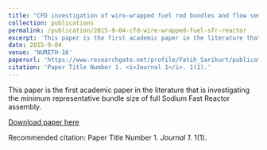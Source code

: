 ```yaml
---
title: "CFD investigation of wire-wrapped fuel rod bundles and flow sensitivity to bundles size"
collection: publications
permalink: /publication/2015-9-04-cfd-wire-wrapped-fuel-sfr-reactor
excerpt: 'This paper is the first academic paper in the literature that is investigating the minimum representative bundle size of full Sodium Fast Reactor assembly.'
date: 2015-9-04
venue: 'NURETH-16'
paperurl: 'https://www.researchgate.net/profile/Fatih_Sarikurt/publication/323393408_CFD_Investigation_of_Wire-Wrapped_Fuel_Rod_Bundles_and_Flow_Sensitivity_to_Bundles_Size/links/6129888e38818c2eaf649f6a/CFD-Investigation-of-Wire-Wrapped-Fuel-Rod-Bundles-and-Flow-Sensitivity-to-Bundles-Size.pdf'
citation: 'Paper Title Number 1. <i>Journal 1</i>. 1(1).'
---
```

This paper is the first academic paper in the literature that is investigating the minimum representative bundle size of full Sodium Fast Reactor assembly.

[Download paper here](https://www.researchgate.net/profile/Fatih_Sarikurt/publication/323393408_CFD_Investigation_of_Wire-Wrapped_Fuel_Rod_Bundles_and_Flow_Sensitivity_to_Bundles_Size/links/6129888e38818c2eaf649f6a/CFD-Investigation-of-Wire-Wrapped-Fuel-Rod-Bundles-and-Flow-Sensitivity-to-Bundles-Size.pdf)

Recommended citation: Paper Title Number 1. <i>Journal 1</i>. 1(1).